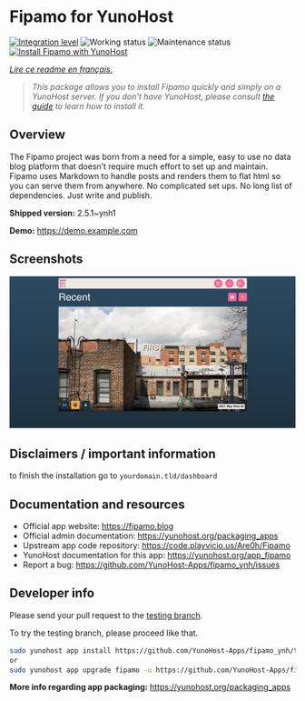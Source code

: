 <!--
N.B.: This README was automatically generated by https://github.com/YunoHost/apps/tree/master/tools/README-generator
It shall NOT be edited by hand.
-->

# Fipamo for YunoHost

[![Integration level](https://dash.yunohost.org/integration/fipamo.svg)](https://dash.yunohost.org/appci/app/fipamo) ![Working status](https://ci-apps.yunohost.org/ci/badges/fipamo.status.svg) ![Maintenance status](https://ci-apps.yunohost.org/ci/badges/fipamo.maintain.svg)  
[![Install Fipamo with YunoHost](https://install-app.yunohost.org/install-with-yunohost.svg)](https://install-app.yunohost.org/?app=fipamo)

*[Lire ce readme en français.](./README_fr.md)*

> *This package allows you to install Fipamo quickly and simply on a YunoHost server.
If you don't have YunoHost, please consult [the guide](https://yunohost.org/#/install) to learn how to install it.*

## Overview

The Fipamo project was born from a need for a simple, easy to use no data blog platform that doesn’t require much effort to set up and maintain. Fipamo uses Markdown to handle posts and renders them to flat html so you can serve them from anywhere. No complicated set ups. No long list of dependencies. Just write and publish.


**Shipped version:** 2.5.1~ynh1

**Demo:** https://demo.example.com

## Screenshots

![Screenshot of Fipamo](./doc/screenshots/dash-index.png)

## Disclaimers / important information

to finish the installation go to `yourdomain.tld/dashboard`
## Documentation and resources

* Official app website: <https://fipamo.blog>
* Official admin documentation: <https://yunohost.org/packaging_apps>
* Upstream app code repository: <https://code.playvicio.us/Are0h/Fipamo>
* YunoHost documentation for this app: <https://yunohost.org/app_fipamo>
* Report a bug: <https://github.com/YunoHost-Apps/fipamo_ynh/issues>

## Developer info

Please send your pull request to the [testing branch](https://github.com/YunoHost-Apps/fipamo_ynh/tree/testing).

To try the testing branch, please proceed like that.

``` bash
sudo yunohost app install https://github.com/YunoHost-Apps/fipamo_ynh/tree/testing --debug
or
sudo yunohost app upgrade fipamo -u https://github.com/YunoHost-Apps/fipamo_ynh/tree/testing --debug
```

**More info regarding app packaging:** <https://yunohost.org/packaging_apps>
